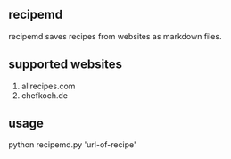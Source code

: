 ## recipemd

recipemd saves recipes from websites as markdown files.

## supported websites

1. allrecipes.com
2. chefkoch.de

## usage

python recipemd.py 'url-of-recipe'

